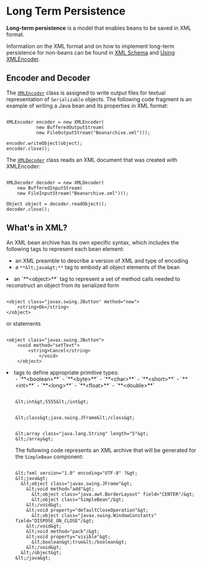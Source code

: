 
# Long Term Persistence

**Long-term persistence** is a model that enables beans to be saved in XML format.

Information on the XML format and on how to implement long-term persistence for non-beans can be found in 
[XML Schema](http://www.oracle.com/technetwork/java/persistence3-139471.html) and 
[Using XMLEncoder](http://www.oracle.com/technetwork/java/persistence4-140124.html).

## Encoder and Decoder

The 
[`XMLEncoder`](https://docs.oracle.com/javase/8/docs/api/java/beans/XMLEncoder.html) class is assigned to write output files for textual representation of `Serializable` objects. The following code fragment is an example of writing a Java bean and its properties in XML format:

```

XMLEncoder encoder = new XMLEncoder(
           new BufferedOutputStream(
           new FileOutputStream("Beanarchive.xml")));

encoder.writeObject(object);
encoder.close(); 

```

The 
[`XMLDecoder`](https://docs.oracle.com/javase/8/docs/api/java/beans/XMLDecoder.html) class reads an XML document that was created with XMLEncoder:

```

XMLDecoder decoder = new XMLDecoder(
    new BufferedInputStream(
    new FileInputStream("Beanarchive.xml")));

Object object = decoder.readObject();
decoder.close();

```

## What's in XML?

An XML bean archive has its own specific syntax, which includes the following tags to represent each bean element:

- an XML preamble to describe a version of XML and type of encoding
- a `**&lt;java&gt;**` tag to embody all object elements of the bean
<li>an `**&lt;object&gt;**` tag to represent a set of method calls needed to reconstruct an object from its serialized form
<pre><code>
&lt;object class="javax.swing.JButton" method="new"&gt;
    &lt;string&gt;Ok&lt;/string&gt;
&lt;/object&gt;
</code></pre>
or statements
<pre><code>
&lt;object class="javax.swing.JButton"&gt;
    &lt;void method="setText"&gt;
        &lt;string&gt;Cancel&lt;/string&gt;
            &lt;/void&gt;
    &lt;/object&gt;
</code></pre>
</li>
<li>tags to define appropriate primitive types:
<ul>
- `**&lt;boolean&gt;**`
- `**&lt;byte&gt;**`
- `**&lt;char&gt;**`
- `**&lt;short&gt;**`
- `**&lt;int&gt;**`
- `**&lt;long&gt;**`
- `**&lt;float&gt;**`
- `**&lt;double&gt;**`

```

&lt;int&gt;5555&lt;/int&gt;

```

```

&lt;class&gt;java.swing.JFrame&lt;/class&gt;

```

```

&lt;array class="java.lang.String" length="5"&gt;
&lt;/array&gt;

```

The following code represents an XML archive that will be generated for the `SimpleBean` component:

```

&lt;?xml version="1.0" encoding="UTF-8" ?&gt;
&lt;java&gt;
  &lt;object class="javax.swing.JFrame"&gt;
    &lt;void method="add"&gt;
      &lt;object class="java.awt.BorderLayout" field="CENTER"/&gt;
      &lt;object class="SimpleBean"/&gt;
    &lt;/void&gt;
    &lt;void property="defaultCloseOperation"&gt;
      &lt;object class="javax.swing.WindowConstants" field="DISPOSE_ON_CLOSE"/&gt;
    &lt;/void&gt;
    &lt;void method="pack"/&gt;
    &lt;void property="visible"&gt;
      &lt;boolean&gt;true&lt;/boolean&gt;
    &lt;/void&gt;
  &lt;/object&gt;
&lt;/java&gt;

```
